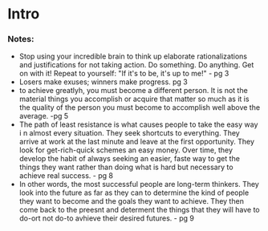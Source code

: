 # Intro

### Notes:
- Stop using your incredible brain to think up elaborate rationalizations and justifications for not taking action.
Do something. Do anything. Get on with it! Repeat to yourself: "If it's to be, it's up to me!" - pg 3
- Losers make exuses; winners make progress. pg 3
- to achieve greatlyh, you must become a different person. It is not the material things you accomplish or acquire
that matter so much as it is the quality of the person you must become to accomplish well above the average. -pg 5
- The path of least resistance is what causes people to take the easy way i n almost every situation. They seek shortcuts to everything.
They arrive at work at the last minute and leave at the first opportunity. They look for get-rich-quick schemes an easy money. Over time,
they develop the habit of always seeking an easier, faste way to get the things they want rather than doing what is hard but necessary to achieve real success. - pg 8
- In other words, the most successful people are long-term thinkers. They look into the future as far as they can to determine the kind of people they want to become 
and the goals they want to achieve. They then come back to the preesnt and determent the things that they will have to do-ort not do-to avhieve their desired futures. - pg 9
